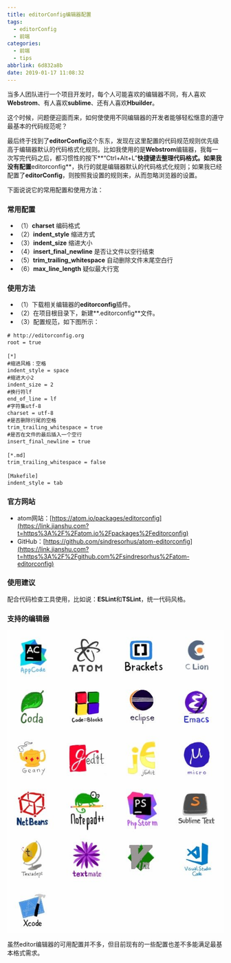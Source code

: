 ```yaml
---
title: editorConfig编辑器配置
tags:
  - editorConfig
  - 前端
categories:
  - 前端
  - tips
abbrlink: 6d832a8b
date: 2019-01-17 11:08:32
---
```


当多人团队进行一个项目开发时，每个人可能喜欢的编辑器不同，有人喜欢**Webstrom**、有人喜欢**sublime**、还有人喜欢**Hbuilder**。

这个时候，问题便迎面而来，如何使使用不同编辑器的开发者能够轻松惬意的遵守最基本的代码规范呢？

最后终于找到了**editorConfig**这个东东，发现在这里配置的代码规范规则优先级高于编辑器默认的代码格式化规则。比如我使用的是**Webstrom**编辑器，我每一次写完代码之后，都习惯性的按下**“Ctrl+Alt+L”**快捷键去整理代码格式。如果我没有配置**editorconfig**，执行的就是编辑器默认的代码格式化规则；如果我已经配置了**editorConfig**，则按照我设置的规则来，从而忽略浏览器的设置。

下面说说它的常用配置和使用方法：

<!--more-->

### 常用配置
- （1）**charset**  编码格式
- （2）**indent_style**  缩进方式
- （3）**indent_size**  缩进大小
- （4）**insert_final_newline** 是否让文件以空行结束
- （5）**trim_trailing_whitespace** 自动删除文件末尾空白行
- （6）**max_line_length**  疑似最大行宽

### 使用方法
- （1）下载相关编辑器的**editorconfig**插件。
- （2）在项目根目录下，新建**.editorconfig**文件。
- （3）配置规范，如下图所示：

```
# http://editorconfig.org
root = true

[*]
#缩进风格：空格
indent_style = space
#缩进大小2
indent_size = 2
#换行符lf
end_of_line = lf
#字符集utf-8
charset = utf-8
#是否删除行尾的空格
trim_trailing_whitespace = true
#是否在文件的最后插入一个空行
insert_final_newline = true

[*.md]
trim_trailing_whitespace = false

[Makefile]
indent_style = tab

```

### 官方网站
- atom网站：[https://atom.io/packages/editorconfig](https://link.jianshu.com?t=https%3A%2F%2Fatom.io%2Fpackages%2Feditorconfig)
- GitHub：[https://github.com/sindresorhus/atom-editorconfig](https://link.jianshu.com?t=https%3A%2F%2Fgithub.com%2Fsindresorhus%2Fatom-editorconfig)

### 使用建议
配合代码检查工具使用，比如说：**ESLint**和**TSLint**，统一代码风格。

### 支持的编辑器

![](https://raw.githubusercontent.com/zhangmiaocc/blogImageResource/master/img/20190430172555.png)

虽然editor编辑器的可用配置并不多，但目前现有的一些配置也差不多能满足最基本格式需求。